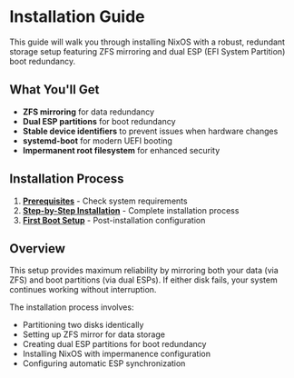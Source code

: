 # Installation Guide

This guide will walk you through installing NixOS with a robust, redundant storage setup featuring ZFS mirroring and dual ESP (EFI System Partition) boot redundancy.

## What You'll Get

- **ZFS mirroring** for data redundancy
- **Dual ESP partitions** for boot redundancy
- **Stable device identifiers** to prevent issues when hardware changes
- **systemd-boot** for modern UEFI booting
- **Impermanent root filesystem** for enhanced security

## Installation Process

1. **[Prerequisites](prerequisites.md)** - Check system requirements
2. **[Step-by-Step Installation](step-by-step.md)** - Complete installation process
3. **[First Boot Setup](first-boot.md)** - Post-installation configuration

## Overview

This setup provides maximum reliability by mirroring both your data (via ZFS) and boot partitions (via dual ESPs). If either disk fails, your system continues working without interruption.

The installation process involves:
- Partitioning two disks identically
- Setting up ZFS mirror for data storage
- Creating dual ESP partitions for boot redundancy
- Installing NixOS with impermanence configuration
- Configuring automatic ESP synchronization
